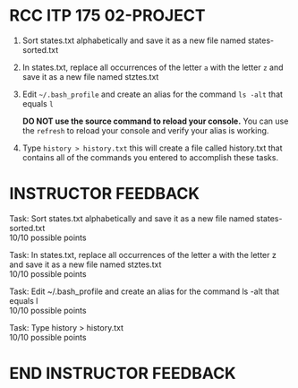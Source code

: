 # RCC ITP 175 02-PROJECT

1. Sort states.txt alphabetically and save it as a new file named states-sorted.txt
1. In states.txt, replace all occurrences of the letter `a` with the letter `z` and save it as a new file named stztes.txt
1. Edit `~/.bash_profile` and create an alias for the command `ls -alt` that equals `l`

    **DO NOT use the source command to reload your console.** You can use the `refresh` to reload your console and verify your alias is working.

1. Type `history > history.txt` this will create a file called history.txt that contains all of the commands you entered to accomplish these tasks.

# INSTRUCTOR FEEDBACK

Task: Sort states.txt alphabetically and save it as a new file named states-sorted.txt  
10/10 possible points

Task: In states.txt, replace all occurrences of the letter a with the letter z and save it as a new file named stztes.txt  
10/10 possible points

Task: Edit ~/.bash_profile and create an alias for the command ls -alt that equals l  
10/10 possible points

Task: Type history > history.txt  
10/10 possible points

# END INSTRUCTOR FEEDBACK
